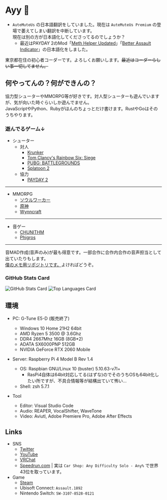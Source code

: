 # Ayy 🥴

- ``AuteMuteUs`` の日本語翻訳をしていました。現在は ``AuteMuteUs Premium`` の登場で萎えてしまい翻訳を中断しています。  
  現在は別の方が日本語化してくださってるのでしょうか？
  - 最近はPAYDAY 2のMod「[Meth Helper Updated](https://modworkshop.net/mod/25950)」「[Better Assault Indicator](https://modworkshop.net/mod/22712)」の日本語化をしました。

東京都在住の初心者コーダーです。よろしくお願いします。~~最近はコーダーらしい事一切してません。~~

## 何やってんの？何ができんの？

協力型シューターやMMORPG等が好きです。対人型シューターも遊んでいますが、気が向いた時ぐらいしか遊んでません。  
JavaScriptやPython、Rubyがほんのちょっとだけ書けます。RustやGoはそのうちやります。

### 遊んでるゲーム↓

- シューター
  - 対人
    - [Krunker](Krunker.io)
    - [Tom Clancy's Rainbow Six: Siege](https://www.ubisoft.com/ja-jp/game/rainbow-six/siege)
    - [PUBG: BATTLEGROUNDS](https://asia.battlegrounds.pubg.com/ja/)
    - [Splatoon 2](https://www.nintendo.co.jp/switch/aab6a/index.html)
  - 協力
    - [PAYDAY 2](https://www.paydaythegame.com/)
___
- MMORPG
  - [ソウルワーカー](https://soulworker.gamecom.jp/)
  - [原神](https://genshin.hoyoverse.com/ja)
  - [Wynncraft](https://wynncraft.com/)
___
- 音ゲー
   - [CHUNITHM](https://chunithm.sega.jp/)
   - [Phigros](https://pigeon-games.com/phigros)
___

音MAD作成(音声のみ)が最も得意です。一部合作に合作内合作の音声担当として出ていたりもします。  
[僕のメモ用リポジトリです。](https://github.com/Assault-8448/memo)よければどうぞ。

### GitHub Stats Card

![GitHub Stats Card](https://github-readme-stats.vercel.app/api?username=Assault-8448)
![Top Languages Card](https://github-readme-stats.vercel.app/api/top-langs/?username=Assault-8448)

## 環境
- PC: G-Tune E5-D (販売終了)
  - Windows 10 Home 21H2 64bit
  - AMD Ryzen 5 3500 @ 3.6Ghz
  - DDR4 2667Mhz 16GB (8GB\*2)
  - ADATA SX6000PNP 512GB
  - NVIDIA GeForce RTX 2060 Mobile

- Server: Raspberry Pi 4 Model B Rev 1.4
  - OS: Raspbian GNU/Linux 10 (buster) 5.10.63-v7l+
    - RasPi4自体は64bit対応してる(はずな)のでそのうちOSも64bit化したい所ですが、不具合情報等が結構出ていて怖い...
  - Shell: zsh 5.7.1

- Tool
  - Editor: Visual Studio Code
  - Audio:  REAPER, VocalShifter, WaveTone
  - Video:  Aviutl, Adobe Premiere Pro, Adobe After Effects

## Links
- SNS
  - [Twitter](https://twitter.com/SzlyNe_)
  - [YouTube](https://www.youtube.com/channel/UC2_oHHOyt4-eFFea-2s8k5g)
  - [VRChat](https://vrchat.com/home/user/usr_9dec4a38-a8e0-4b70-bd26-613c5d2ca9cf)
  - [Speedrun.com](https://www.speedrun.com/user/Assault1892) | 実は `Car Shop: Any Difficulty Solo - Any%` で世界43位を取っています。
- Game
  - [Steam](https://steamcommunity.com/id/assault9807/)
  - Ubisoft Connect: `Assault.1892`
  - Nintendo Switch: `SW-3107-8528-0121`
